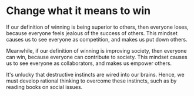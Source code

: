 # Change what it means to win 

If our definition of winning is being superior to others, then everyone loses, because everyone feels jealous of the success of others. This mindset causes us to see everyone as competition, and makes us put down others. 
 
Meanwhile, if our definition of winning is improving society, then everyone can win, because everyone can contribute to society. This mindset causes us to see everyone as collaborators, and makes us empower others.

It's unlucky that destructive instincts are wired into our brains. Hence, we must develop rational thinking to overcome these instincts, such as by reading books on social issues.
